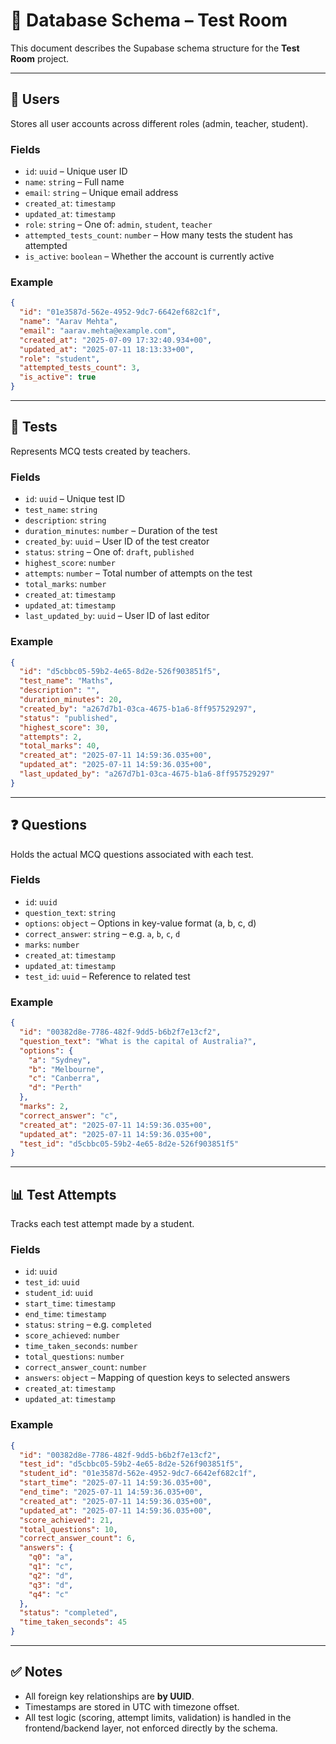 # 🧩 Database Schema – Test Room

This document describes the Supabase schema structure for the **Test Room** project.

---

## 👤 Users

Stores all user accounts across different roles (admin, teacher, student).

### Fields

- `id`: `uuid` – Unique user ID
- `name`: `string` – Full name
- `email`: `string` – Unique email address
- `created_at`: `timestamp`
- `updated_at`: `timestamp`
- `role`: `string` – One of: `admin`, `student`, `teacher`
- `attempted_tests_count`: `number` – How many tests the student has attempted
- `is_active`: `boolean` – Whether the account is currently active

### Example

```json
{
  "id": "01e3587d-562e-4952-9dc7-6642ef682c1f",
  "name": "Aarav Mehta",
  "email": "aarav.mehta@example.com",
  "created_at": "2025-07-09 17:32:40.934+00",
  "updated_at": "2025-07-11 18:13:33+00",
  "role": "student",
  "attempted_tests_count": 3,
  "is_active": true
}
````

---

## 📝 Tests

Represents MCQ tests created by teachers.

### Fields

* `id`: `uuid` – Unique test ID
* `test_name`: `string`
* `description`: `string`
* `duration_minutes`: `number` – Duration of the test
* `created_by`: `uuid` – User ID of the test creator
* `status`: `string` – One of: `draft`, `published`
* `highest_score`: `number`
* `attempts`: `number` – Total number of attempts on the test
* `total_marks`: `number`
* `created_at`: `timestamp`
* `updated_at`: `timestamp`
* `last_updated_by`: `uuid` – User ID of last editor

### Example

```json
{
  "id": "d5cbbc05-59b2-4e65-8d2e-526f903851f5",
  "test_name": "Maths",
  "description": "",
  "duration_minutes": 20,
  "created_by": "a267d7b1-03ca-4675-b1a6-8ff957529297",
  "status": "published",
  "highest_score": 30,
  "attempts": 2,
  "total_marks": 40,
  "created_at": "2025-07-11 14:59:36.035+00",
  "updated_at": "2025-07-11 14:59:36.035+00",
  "last_updated_by": "a267d7b1-03ca-4675-b1a6-8ff957529297"
}
```

---

## ❓ Questions

Holds the actual MCQ questions associated with each test.

### Fields

* `id`: `uuid`
* `question_text`: `string`
* `options`: `object` – Options in key-value format (a, b, c, d)
* `correct_answer`: `string` – e.g. `a`, `b`, `c`, `d`
* `marks`: `number`
* `created_at`: `timestamp`
* `updated_at`: `timestamp`
* `test_id`: `uuid` – Reference to related test

### Example

```json
{
  "id": "00382d8e-7786-482f-9dd5-b6b2f7e13cf2",
  "question_text": "What is the capital of Australia?",
  "options": {
    "a": "Sydney",
    "b": "Melbourne",
    "c": "Canberra",
    "d": "Perth"
  },
  "marks": 2,
  "correct_answer": "c",
  "created_at": "2025-07-11 14:59:36.035+00",
  "updated_at": "2025-07-11 14:59:36.035+00",
  "test_id": "d5cbbc05-59b2-4e65-8d2e-526f903851f5"
}
```

---

## 📊 Test Attempts

Tracks each test attempt made by a student.

### Fields

* `id`: `uuid`
* `test_id`: `uuid`
* `student_id`: `uuid`
* `start_time`: `timestamp`
* `end_time`: `timestamp`
* `status`: `string` – e.g. `completed`
* `score_achieved`: `number`
* `time_taken_seconds`: `number`
* `total_questions`: `number`
* `correct_answer_count`: `number`
* `answers`: `object` – Mapping of question keys to selected answers
* `created_at`: `timestamp`
* `updated_at`: `timestamp`

### Example

```json
{
  "id": "00382d8e-7786-482f-9dd5-b6b2f7e13cf2",
  "test_id": "d5cbbc05-59b2-4e65-8d2e-526f903851f5",
  "student_id": "01e3587d-562e-4952-9dc7-6642ef682c1f",
  "start_time": "2025-07-11 14:59:36.035+00",
  "end_time": "2025-07-11 14:59:36.035+00",
  "created_at": "2025-07-11 14:59:36.035+00",
  "updated_at": "2025-07-11 14:59:36.035+00",
  "score_achieved": 21,
  "total_questions": 10,
  "correct_answer_count": 6,
  "answers": {
    "q0": "a",
    "q1": "c",
    "q2": "d",
    "q3": "d",
    "q4": "c"
  },
  "status": "completed",
  "time_taken_seconds": 45
}
```

---

## ✅ Notes

* All foreign key relationships are **by UUID**.
* Timestamps are stored in UTC with timezone offset.
* All test logic (scoring, attempt limits, validation) is handled in the frontend/backend layer, not enforced directly by the schema.

